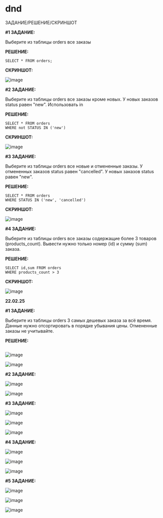# dnd

ЗАДАНИЕ/РЕШЕНИЕ/СКРИНШОТ

**#1 ЗАДАНИЕ:**

Выберите из таблицы orders все заказы

**РЕШЕНИЕ:**

```
SELECT * FROM orders;
```

**СКРИНШОТ:**

![image](https://github.com/user-attachments/assets/72e879df-c678-4c79-a638-86255e888035)


**#2 ЗАДАНИЕ:**

Выберите из таблицы orders все заказы кроме новых. У новых заказов status равен "new". Использовать in

**РЕШЕНИЕ:**

```
SELECT * FROM orders
WHERE not STATUS IN ('new')
```

**СКРИНШОТ:**

![image](https://github.com/user-attachments/assets/5e4db919-bb92-4f9b-8d1f-72dad829a440)

**#3 ЗАДАНИЕ:**

Выберите из таблицы orders все новые и отмененные заказы. У отмененных заказов status равен "cancelled". У новых заказов status равен "new".

**РЕШЕНИЕ:**

```
SELECT * FROM orders
WHERE STATUS IN ('new', 'cancelled')
```

**СКРИНШОТ:**

![image](https://github.com/user-attachments/assets/461764da-cc08-4d06-acd1-d852d708564e)

**#4 ЗАДАНИЕ:**

Выберите из таблицы orders все заказы содержащие более 3 товаров (products_count).
Вывести нужно только номер (id) и сумму (sum) заказа.

**РЕШЕНИЕ:**

```
SELECT id,sum FROM orders
WHERE products_count > 3
```

**СКРИНШОТ:**

![image](https://github.com/user-attachments/assets/85494cbd-ac27-424a-8fff-501665c80438)





**22.02.25**

**#1 ЗАДАНИЕ:**

Выберите из таблицы orders 3 самых дешевых заказа за всё время.
Данные нужно отсортировать в порядке убывания цены.
Отмененные заказы не учитывайте.

**РЕШЕНИЕ:**

```

```

![image](https://github.com/user-attachments/assets/d567e26a-a341-4f7d-bce7-c4936188e6c8)


![image](https://github.com/user-attachments/assets/d3a74684-86fb-4c48-b403-7f647988ba6c)


**#2 ЗАДАНИЕ:**

![image](https://github.com/user-attachments/assets/2ebf0f42-72ab-413b-8954-856a9d167196)


![image](https://github.com/user-attachments/assets/50d4cad0-31f1-4243-b52f-2a166ec26a02)



**#3 ЗАДАНИЕ:**

![image](https://github.com/user-attachments/assets/1230bb2d-25b3-41c9-81db-64fcbf8232b5)


![image](https://github.com/user-attachments/assets/129d7294-6045-44b9-829e-fd51d4d11e6d)

![image](https://github.com/user-attachments/assets/5d34739f-99e3-40ce-94d9-612db7713250)



**#4 ЗАДАНИЕ:**

![image](https://github.com/user-attachments/assets/da865a8e-0c0c-45f5-9610-5d1f0b70996d)

![image](https://github.com/user-attachments/assets/2881fe53-e05e-4ecf-a631-53a7a3df2bfb)

![image](https://github.com/user-attachments/assets/b41f8f4b-1617-432b-ac45-6eee12a5eedd)


**#5 ЗАДАНИЕ:**

![image](https://github.com/user-attachments/assets/3715da01-4aa9-4b9a-a96a-0c4101019dd6)

![image](https://github.com/user-attachments/assets/4eebef6a-5acb-4cea-97f6-32cf3c45edab)

![image](https://github.com/user-attachments/assets/f43221df-48d1-4297-b4ce-79a36d28c75e)
















